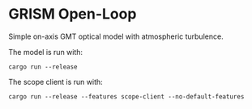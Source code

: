 # GRISM Open-Loop

Simple on-axis GMT optical model with atmospheric turbulence.

The model is run with:
```shell
cargo run --release
```

The scope client is run with:
```shell
cargo run --release --features scope-client --no-default-features
```